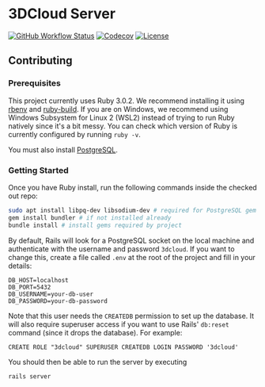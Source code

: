 # 3DCloud Server
[![GitHub Workflow Status](https://img.shields.io/github/workflow/status/3DCloud/Server/lint-and-test?style=flat-square)](https://github.com/3DCloud/Server/actions/workflows/lint-and-test.yml)
[![Codecov](https://img.shields.io/codecov/c/github/3DCloud/Server?style=flat-square)](https://codecov.io/gh/3DCloud/Server)
[![License](https://img.shields.io/github/license/3DCloud/Server?style=flat-square)](https://github.com/3DCloud/Server/blob/main/LICENSE)

## Contributing
### Prerequisites
This project currently uses Ruby 3.0.2. We recommend installing it using [rbenv](https://github.com/rbenv/rbenv) and [ruby-build](https://github.com/rbenv/ruby-build). If you are on Windows, we recommend using Windows Subsystem for Linux 2 (WSL2) instead of trying to run Ruby natively since it's a bit messy. You can check which version of Ruby is currently configured by running `ruby -v`.

You must also install [PostgreSQL](https://www.postgresql.org/download/).

### Getting Started
Once you have Ruby install, run the following commands inside the checked out repo:
```bash
sudo apt install libpq-dev libsodium-dev # required for PostgreSQL gem's native extensions & JWT signing
gem install bundler # if not installed already
bundle install # install gems required by project
```

By default, Rails will look for a PostgreSQL socket on the local machine and authenticate with the username and password `3dcloud`. If you want to change this, create a file called `.env` at the root of the project and fill in your details:
```
DB_HOST=localhost
DB_PORT=5432
DB_USERNAME=your-db-user
DB_PASSWORD=your-db-password
```

Note that this user needs the `CREATEDB` permission to set up the database. It will also require superuser access if you want to use Rails' `db:reset` command (since it drops the database).
For example:
```postgresql
CREATE ROLE "3dcloud" SUPERUSER CREATEDB LOGIN PASSWORD '3dcloud'
```

You should then be able to run the server by executing
```
rails server
```
